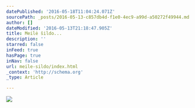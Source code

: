 ```yaml
---
datePublished: '2016-05-18T11:04:24.071Z'
sourcePath: _posts/2016-05-13-c857db4d-f1e0-4ec9-a99d-a50272f49944.md
author: []
dateModified: '2016-05-13T21:18:47.905Z'
title: Meilė šildo...
description: ''
starred: false
inFeed: true
hasPage: true
inNav: false
url: meile-sildo/index.html
_context: 'http://schema.org'
_type: Article

---
```

![](https://the-grid-user-content.s3-us-west-2.amazonaws.com/3d230037-c6bf-4c4d-a904-be6b88483ce5.jpg)